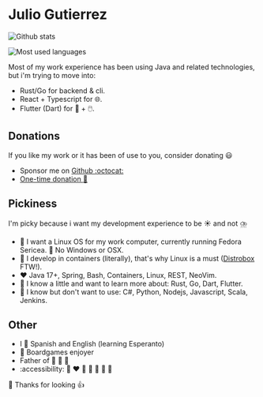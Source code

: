 # Julio Gutierrez

![Github stats](https://github-readme-stats.vercel.app/api?username=bubuntux&count_private=true&include_all_commits=true&show_icons=true&theme=tokyonight)

![Most used languages](https://github-readme-stats.vercel.app/api/top-langs/?username=bubuntux&layout=compact&langs_count=10&theme=tokyonight)

Most of my work experience has been using Java and related technologies, but i'm trying to move into:

- Rust/Go for backend & cli.
- React + Typescript for :globe_with_meridians:.
- Flutter (Dart) for :iphone: + :computer_mouse:.

## Donations

If you like my work or it has been of use to you, consider donating :smiley:

- Sponsor me on [Github :octocat:](https://github.com/sponsors/bubuntux)
- [One-time donation :money_with_wings:](https://github.com/sponsors/bubuntux?frequency=one-time&sponsor=bubuntux)
<!-- TODO add paypal ? -->

## Pickiness

I'm picky because i want my development experience to be :sunny: and not :cloud_with_lightning_and_rain:

- :penguin: I want a Linux OS for my work computer, currently running Fedora Sericea. :no_good: No Windows or OSX.
- :whale: I develop in containers (literally), that's why Linux is a must ([Distrobox](https://github.com/89luca89/distrobox) FTW!).
- :heart: Java 17+, Spring, Bash, Containers, Linux, REST, NeoVim.
- :seedling: I know a little and want to learn more about: Rust, Go, Dart, Flutter.
- :anger: I know but don't want to use: C#, Python, Nodejs, Javascript, Scala, Jenkins.

## Other

- I :speech_balloon: Spanish and English (learning Esperanto)
- :game_die: Boardgames enjoyer
- Father of :hatched_chick: :hatching_chick: :hatching_chick:
- :accessibility: :jigsaw: :heart: :orange_heart: :yellow_heart: :green_heart: :blue_heart: :purple_heart:

:tada: Thanks for looking :thumbsup:
